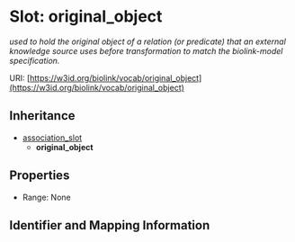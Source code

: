 # Slot: original_object
_used to hold the original object of a relation (or predicate) that an external knowledge source uses before transformation to match the biolink-model specification._


URI: [https://w3id.org/biolink/vocab/original_object](https://w3id.org/biolink/vocab/original_object)




## Inheritance

* [association_slot](association_slot.md)
    * **original_object**



## Properties

 * Range: None



## Identifier and Mapping Information





